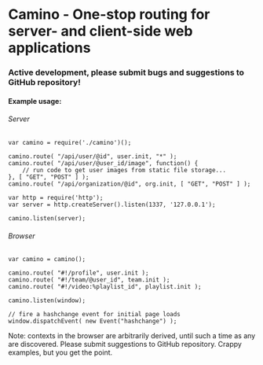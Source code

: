 # Camino - One-stop routing for server- and client-side web applications
### Active development, please submit bugs and suggestions to GitHub repository!

#### Example usage:

###### Server
    var camino = require('./camino')();

    camino.route( "/api/user/@id", user.init, "*" );
    camino.route( "/api/user/@user_id/image", function() {
        // run code to get user images from static file storage...
    }, [ "GET", "POST" ] );
    camino.route( "/api/organization/@id", org.init, [ "GET", "POST" ] );

    var http = require('http');
    var server = http.createServer().listen(1337, '127.0.0.1');

    camino.listen(server);

###### Browser
    var camino = camino();

    camino.route( "#!/profile", user.init );
    camino.route( "#!/team/@user_id", team.init );
    camino.route( "#!/video:%playlist_id", playlist.init );

    camino.listen(window);

    // fire a hashchange event for initial page loads
    window.dispatchEvent( new Event("hashchange") );

Note: contexts in the browser are arbitrarily derived, until such a time as any are discovered. Please submit suggestions to GitHub repository.
Crappy examples, but you get the point.